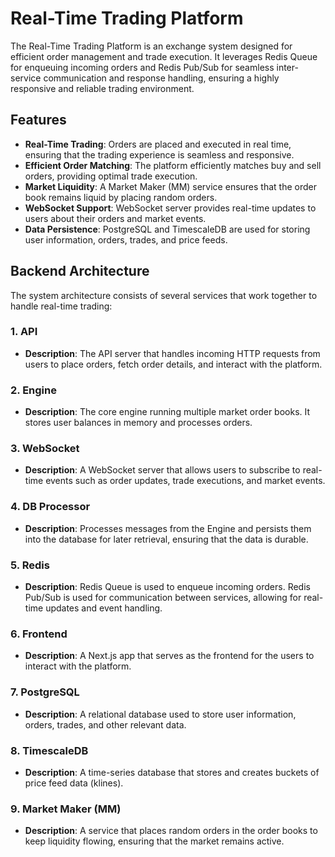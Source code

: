# Real-Time Trading Platform

The Real-Time Trading Platform is an exchange system designed for efficient order management and trade execution. It leverages Redis Queue for enqueuing incoming orders and Redis Pub/Sub for seamless inter-service communication and response handling, ensuring a highly responsive and reliable trading environment.

## Features
- **Real-Time Trading**: Orders are placed and executed in real time, ensuring that the trading experience is seamless and responsive.
- **Efficient Order Matching**: The platform efficiently matches buy and sell orders, providing optimal trade execution.
- **Market Liquidity**: A Market Maker (MM) service ensures that the order book remains liquid by placing random orders.
- **WebSocket Support**: WebSocket server provides real-time updates to users about their orders and market events.
- **Data Persistence**: PostgreSQL and TimescaleDB are used for storing user information, orders, trades, and price feeds.

## Backend Architecture

The system architecture consists of several services that work together to handle real-time trading:

### 1. API
- **Description**: The API server that handles incoming HTTP requests from users to place orders, fetch order details, and interact with the platform.
  
### 2. Engine
- **Description**: The core engine running multiple market order books. It stores user balances in memory and processes orders.

### 3. WebSocket
- **Description**: A WebSocket server that allows users to subscribe to real-time events such as order updates, trade executions, and market events.

### 4. DB Processor
- **Description**: Processes messages from the Engine and persists them into the database for later retrieval, ensuring that the data is durable.

### 5. Redis
- **Description**: Redis Queue is used to enqueue incoming orders. Redis Pub/Sub is used for communication between services, allowing for real-time updates and event handling.

### 6. Frontend
- **Description**: A Next.js app that serves as the frontend for the users to interact with the platform.

### 7. PostgreSQL
- **Description**: A relational database used to store user information, orders, trades, and other relevant data.

### 8. TimescaleDB
- **Description**: A time-series database that stores and creates buckets of price feed data (klines).

### 9. Market Maker (MM)
- **Description**: A service that places random orders in the order books to keep liquidity flowing, ensuring that the market remains active.
